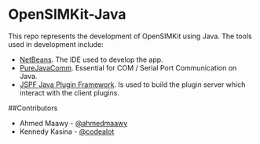 OpenSIMKit-Java
===============

This repo represents the development of OpenSIMKit using Java. The tools used in development include:

* [NetBeans](http://netbeans.org/). The IDE used to develop the app.
* [PureJavaComm](https://github.com/nyholku/purejavacomm). Essential for COM / Serial Port Communication on Java.
* [JSPF Java Plugin Framework](http://code.google.com/p/jspf/). Is used to build the plugin server which interact with the client plugins.


##Contributors

* Ahmed Maawy - [@ahmedmaawy](https://twitter.com/ahmedmaawy)
* Kennedy Kasina - [@codealot](https://twitter.com/codealot)